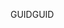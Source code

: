  <span data-ttu-id="1dbd4-101">GUID</span><span class="sxs-lookup"><span data-stu-id="1dbd4-101">GUID</span></span> 